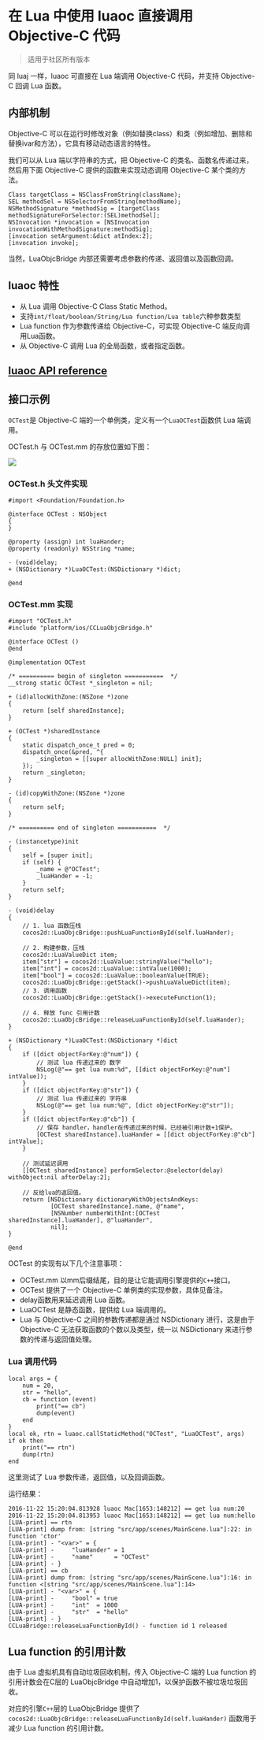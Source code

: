 # 在 Lua 中使用 luaoc 直接调用 Objective-C 代码

> 适用于社区所有版本

同 luaj 一样，luaoc 可直接在 Lua 端调用 Objective-C 代码，并支持 Objective-C 回调 Lua 函数。

## 内部机制

Objective-C 可以在运行时修改对象（例如替换class）和类（例如增加、删除和替换ivar和方法），它具有移动动态语言的特性。

我们可以从 Lua 端以字符串的方式，把 Objective-C 的类名、函数名传递过来，然后用下面 Objective-C 提供的函数来实现动态调用 Objective-C 某个类的方法。

```
Class targetClass = NSClassFromString(className);
SEL methodSel = NSSelectorFromString(methodName);
NSMethodSignature *methodSig = [targetClass methodSignatureForSelector:(SEL)methodSel];
NSInvocation *invocation = [NSInvocation invocationWithMethodSignature:methodSig];
[invocation setArgument:&dict atIndex:2];
[invocation invoke];
```

当然，LuaObjcBridge 内部还需要考虑参数的传递、返回值以及函数回调。

## luaoc 特性

* 从 Lua 调用 Objective-C Class Static Method。
* 支持`int/float/boolean/String/Lua function/Lua table`六种参数类型
* Lua function 作为参数传递给 Objective-C，可实现 Objective-C 端反向调用Lua函数。
* 从 Objective-C 调用 Lua 的全局函数，或者指定函数。

## [luaoc API reference](../../api/luaoc/index.md)

## 接口示例

`OCTest`是 Objective-C 端的一个单例类，定义有一个`LuaOCTest`函数供 Lua 端调用。

OCTest.h 与 OCTest.mm 的存放位置如下图：

![](./luaoc.png)

### OCTest.h 头文件实现

```
#import <Foundation/Foundation.h>

@interface OCTest : NSObject
{
}

@property (assign) int luaHander;
@property (readonly) NSString *name;

- (void)delay;
+ (NSDictionary *)LuaOCTest:(NSDictionary *)dict;

@end
```

### OCTest.mm 实现

```
#import "OCTest.h"
#include "platform/ios/CCLuaObjcBridge.h"

@interface OCTest ()
@end

@implementation OCTest

/* ========== begin of singleton ===========  */
__strong static OCTest *_singleton = nil;

+ (id)allocWithZone:(NSZone *)zone
{
    return [self sharedInstance];
}

+ (OCTest *)sharedInstance
{
    static dispatch_once_t pred = 0;
    dispatch_once(&pred, ^{
        _singleton = [[super allocWithZone:NULL] init];
    });
    return _singleton;
}

- (id)copyWithZone:(NSZone *)zone
{
    return self;
}

/* ========== end of singleton ===========  */

- (instancetype)init
{
    self = [super init];
    if (self) {
        _name = @"OCTest";
        _luaHander = -1;
    }
    return self;
}

- (void)delay
{
    // 1. lua 函数压栈
    cocos2d::LuaObjcBridge::pushLuaFunctionById(self.luaHander);

    // 2. 构建参数，压栈
    cocos2d::LuaValueDict item;
    item["str"] = cocos2d::LuaValue::stringValue("hello");
    item["int"] = cocos2d::LuaValue::intValue(1000);
    item["bool"] = cocos2d::LuaValue::booleanValue(TRUE);
    cocos2d::LuaObjcBridge::getStack()->pushLuaValueDict(item);
    // 3. 调用函数
    cocos2d::LuaObjcBridge::getStack()->executeFunction(1);

    // 4. 释放 func 引用计数
    cocos2d::LuaObjcBridge::releaseLuaFunctionById(self.luaHander);
}

+ (NSDictionary *)LuaOCTest:(NSDictionary *)dict
{
    if ([dict objectForKey:@"num"]) {
        // 测试 lua 传递过来的 数字
        NSLog(@"== get lua num:%d", [[dict objectForKey:@"num"] intValue]);
    }
    if ([dict objectForKey:@"str"]) {
        // 测试 lua 传递过来的 字符串
        NSLog(@"== get lua num:%@", [dict objectForKey:@"str"]);
    }
    if ([dict objectForKey:@"cb"]) {
        // 保存 handler，handler在传递过来的时候，已经被引用计数+1保护。
        [OCTest sharedInstance].luaHander = [[dict objectForKey:@"cb"] intValue];
    }

    // 测试延迟调用
    [[OCTest sharedInstance] performSelector:@selector(delay) withObject:nil afterDelay:2];

    // 反给lua的返回值。
    return [NSDictionary dictionaryWithObjectsAndKeys:
            [OCTest sharedInstance].name, @"name",
            [NSNumber numberWithInt:[OCTest sharedInstance].luaHander], @"luaHander",
            nil];
}

@end
```

OCTest 的实现有以下几个注意事项：

* OCTest.mm 以mm后缀结尾，目的是让它能调用引擎提供的`C++`接口。
* OCTest 提供了一个 Objective-C 单例类的实现参数，具体见备注。
* delay函数用来延迟调用 Lua 函数。
* LuaOCTest 是静态函数，提供给 Lua 端调用的。
* Lua 与 Objective-C 之间的参数传递都是通过 NSDictionary 进行，这是由于 Objective-C 无法获取函数的个数以及类型，统一以 NSDictionary 来进行参数的传递与返回值处理。

### Lua 调用代码

```
local args = {
	num = 20,
	str = "hello",
	cb = function (event)
		print("== cb")
		dump(event)
	end
}
local ok, rtn = luaoc.callStaticMethod("OCTest", "LuaOCTest", args)
if ok then
	print("== rtn")
	dump(rtn)
end
```

这里测试了 Lua 参数传递，返回值，以及回调函数。

运行结果：

```
2016-11-22 15:20:04.813928 luaoc Mac[1653:148212] == get lua num:20
2016-11-22 15:20:04.813953 luaoc Mac[1653:148212] == get lua num:hello
[LUA-print] == rtn
[LUA-print] dump from: [string "src/app/scenes/MainScene.lua"]:22: in function 'ctor'
[LUA-print] - "<var>" = {
[LUA-print] -     "luaHander" = 1
[LUA-print] -     "name"      = "OCTest"
[LUA-print] - }
[LUA-print] == cb
[LUA-print] dump from: [string "src/app/scenes/MainScene.lua"]:16: in function <[string "src/app/scenes/MainScene.lua"]:14>
[LUA-print] - "<var>" = {
[LUA-print] -     "bool" = true
[LUA-print] -     "int"  = 1000
[LUA-print] -     "str"  = "hello"
[LUA-print] - }
CCLuaBridge::releaseLuaFunctionById() - function id 1 released
```

## Lua function 的引用计数

由于 Lua 虚拟机具有自动垃圾回收机制，传入 Objective-C 端的 Lua function 的引用计数会在C层的 LuaObjcBridge 中自动增加1，以保护函数不被垃圾垃圾回收。

对应的引擎`C++`层的 LuaObjcBridge 提供了 `cocos2d::LuaObjcBridge::releaseLuaFunctionById(self.luaHander)` 函数用于减少 Lua function 的引用计数。